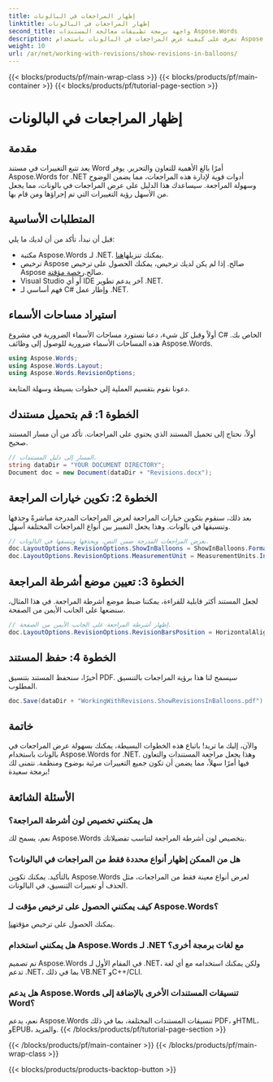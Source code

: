 ```yaml
---
title: إظهار المراجعات في البالونات
linktitle: إظهار المراجعات في البالونات
second_title: واجهة برمجة تطبيقات معالجة المستندات Aspose.Words
description: تعرف على كيفية عرض المراجعات في البالونات باستخدام Aspose.Words for .NET. يرشدك هذا الدليل التفصيلي خلال كل خطوة، مما يضمن أن تكون تغييرات المستند واضحة ومنظمة.
weight: 10
url: /ar/net/working-with-revisions/show-revisions-in-balloons/
---
```


{{< blocks/products/pf/main-wrap-class >}}
{{< blocks/products/pf/main-container >}}
{{< blocks/products/pf/tutorial-page-section >}}

# إظهار المراجعات في البالونات

## مقدمة

يعد تتبع التغييرات في مستند Word أمرًا بالغ الأهمية للتعاون والتحرير. يوفر Aspose.Words for .NET أدوات قوية لإدارة هذه المراجعات، مما يضمن الوضوح وسهولة المراجعة. سيساعدك هذا الدليل على عرض المراجعات في بالونات، مما يجعل من الأسهل رؤية التغييرات التي تم إجراؤها ومن قام بها.

## المتطلبات الأساسية

قبل أن نبدأ، تأكد من أن لديك ما يلي:

-  مكتبة Aspose.Words لـ .NET. يمكنك تنزيلها[هنا](https://releases.aspose.com/words/net/).
-  ترخيص Aspose صالح. إذا لم يكن لديك ترخيص، يمكنك الحصول على ترخيص Aspose صالح.[رخصة مؤقتة](https://purchase.aspose.com/temporary-license/).
- Visual Studio أو أي IDE آخر يدعم تطوير .NET.
- فهم أساسي لـ C# وإطار عمل .NET.

## استيراد مساحات الأسماء

أولاً وقبل كل شيء، دعنا نستورد مساحات الأسماء الضرورية في مشروع C# الخاص بك. هذه المساحات الأسماء ضرورية للوصول إلى وظائف Aspose.Words.

```csharp
using Aspose.Words;
using Aspose.Words.Layout;
using Aspose.Words.RevisionOptions;
```

دعونا نقوم بتقسيم العملية إلى خطوات بسيطة وسهلة المتابعة.

## الخطوة 1: قم بتحميل مستندك

أولاً، نحتاج إلى تحميل المستند الذي يحتوي على المراجعات. تأكد من أن مسار المستند صحيح.

```csharp
// المسار إلى دليل المستندات.
string dataDir = "YOUR DOCUMENT DIRECTORY";
Document doc = new Document(dataDir + "Revisions.docx");
```

## الخطوة 2: تكوين خيارات المراجعة

بعد ذلك، سنقوم بتكوين خيارات المراجعة لعرض المراجعات المدرجة مباشرةً وحذفها وتنسيقها في بالونات. وهذا يجعل التمييز بين أنواع المراجعات المختلفة أسهل.

```csharp
// يعرض المراجعات المدرجة ضمن النص، ويحذفها وينسقها في البالونات.
doc.LayoutOptions.RevisionOptions.ShowInBalloons = ShowInBalloons.FormatAndDelete;
doc.LayoutOptions.RevisionOptions.MeasurementUnit = MeasurementUnits.Inches;
```

## الخطوة 3: تعيين موضع أشرطة المراجعة

لجعل المستند أكثر قابلية للقراءة، يمكننا ضبط موضع أشرطة المراجعة. في هذا المثال، سنضعها على الجانب الأيمن من الصفحة.

```csharp
// إظهار أشرطة المراجعة على الجانب الأيمن من الصفحة.
doc.LayoutOptions.RevisionOptions.RevisionBarsPosition = HorizontalAlignment.Right;
```

## الخطوة 4: حفظ المستند

أخيرًا، سنحفظ المستند بتنسيق PDF. سيسمح لنا هذا برؤية المراجعات بالتنسيق المطلوب.

```csharp
doc.Save(dataDir + "WorkingWithRevisions.ShowRevisionsInBalloons.pdf");
```

## خاتمة

والآن، إليك ما تريد! باتباع هذه الخطوات البسيطة، يمكنك بسهولة عرض المراجعات في بالونات باستخدام Aspose.Words for .NET. وهذا يجعل مراجعة المستندات والتعاون فيها أمرًا سهلاً، مما يضمن أن تكون جميع التغييرات مرئية بوضوح ومنظمة. نتمنى لك برمجة سعيدة!

## الأسئلة الشائعة

### هل يمكنني تخصيص لون أشرطة المراجعة؟
نعم، يسمح لك Aspose.Words بتخصيص لون أشرطة المراجعة لتناسب تفضيلاتك.

### هل من الممكن إظهار أنواع محددة فقط من المراجعات في البالونات؟
بالتأكيد. يمكنك تكوين Aspose.Words لعرض أنواع معينة فقط من المراجعات، مثل الحذف أو تغييرات التنسيق، في البالونات.

### كيف يمكنني الحصول على ترخيص مؤقت لـ Aspose.Words؟
يمكنك الحصول على ترخيص مؤقت[هنا](https://purchase.aspose.com/temporary-license/).

### هل يمكنني استخدام Aspose.Words لـ .NET مع لغات برمجة أخرى؟
تم تصميم Aspose.Words في المقام الأول لـ .NET، ولكن يمكنك استخدامه مع أي لغة تدعم .NET، بما في ذلك VB.NET وC++/CLI.

### هل يدعم Aspose.Words تنسيقات المستندات الأخرى بالإضافة إلى Word؟
نعم، يدعم Aspose.Words تنسيقات المستندات المختلفة، بما في ذلك PDF، وHTML، وEPUB، والمزيد.
{{< /blocks/products/pf/tutorial-page-section >}}

{{< /blocks/products/pf/main-container >}}
{{< /blocks/products/pf/main-wrap-class >}}

{{< blocks/products/products-backtop-button >}}
